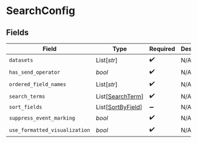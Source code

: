 # SearchConfig


## Fields

| Field                                                   | Type                                                    | Required                                                | Description                                             |
| ------------------------------------------------------- | ------------------------------------------------------- | ------------------------------------------------------- | ------------------------------------------------------- |
| `datasets`                                              | List[*str*]                                             | :heavy_check_mark:                                      | N/A                                                     |
| `has_send_operator`                                     | *bool*                                                  | :heavy_check_mark:                                      | N/A                                                     |
| `ordered_field_names`                                   | List[*str*]                                             | :heavy_check_mark:                                      | N/A                                                     |
| `search_terms`                                          | List[[SearchTerm](../../models/shared/searchterm.md)]   | :heavy_check_mark:                                      | N/A                                                     |
| `sort_fields`                                           | List[[SortByField](../../models/shared/sortbyfield.md)] | :heavy_minus_sign:                                      | N/A                                                     |
| `suppress_event_marking`                                | *bool*                                                  | :heavy_check_mark:                                      | N/A                                                     |
| `use_formatted_visualization`                           | *bool*                                                  | :heavy_check_mark:                                      | N/A                                                     |